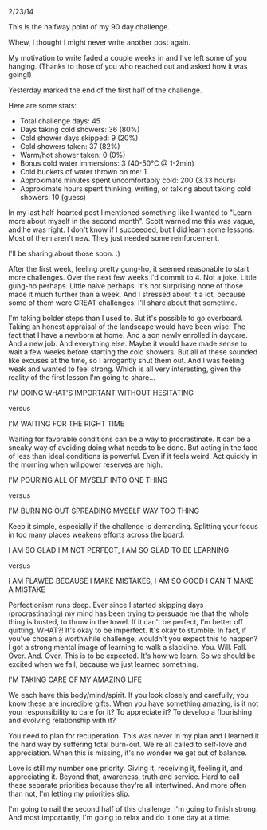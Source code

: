 2/23/14

This is the halfway point of my 90 day challenge.

Whew, I thought I might never write another post again.

My motivation to write faded a couple weeks in and I've left some of you hanging. (Thanks to those of you who reached out and asked how it was going!)

Yesterday marked the end of the first half of the challenge. 

Here are some stats:

- Total challenge days: 45
- Days taking cold showers: 36 (80%)
- Cold shower days skipped: 9 (20%)
- Cold showers taken: 37 (82%)
- Warm/hot shower taken: 0 (0%)
- Bonus cold water immersions: 3 (40-50°C @ 1-2min)
- Cold buckets of water thrown on me: 1
- Approximate minutes spent uncomfortably cold: 200 (3.33 hours)
- Approximate hours spent thinking, writing, or talking about taking cold showers: 10 (guess)

In my last half-hearted post I mentioned something like I wanted to "Learn more about myself in the second month". Scott warned me this was vague, and he was right. I don't know if I succeeded, but I did learn some lessons. Most of them aren't new. They just needed some reinforcement.

I'll be sharing about those soon. :)

After the first week, feeling pretty gung-ho, it seemed reasonable to start more challenges. Over the next few weeks I'd commit to 4. Not a joke. Little gung-ho perhaps. Little naive perhaps. It's not surprising none of those made it much further than a week. And I stressed about it a lot, because some of them were GREAT challenges. I'll share about that sometime.

I'm taking bolder steps than I used to. But it's possible to go overboard. Taking an honest appraisal of the landscape would have been wise. The fact that I have a newborn at home. And a son newly enrolled in daycare. And a new job. And everything else. Maybe it would have made sense to wait a few weeks before starting the cold showers. But all of these sounded like excuses at the time, so I arrogantly shut them out. And I was feeling weak and wanted to feel strong. Which is all very interesting, given the reality of the first lesson I'm going to share...

I'M DOING WHAT'S IMPORTANT WITHOUT HESITATING

versus

I'M WAITING FOR THE RIGHT TIME

Waiting for favorable conditions can be a way to procrastinate. It can be a sneaky way of avoiding doing what needs to be done. But acting in the face of less than ideal conditions is powerful. Even if it feels weird. Act quickly in the morning when willpower reserves are high.

I'M POURING ALL OF MYSELF INTO ONE THING

versus

I'M BURNING OUT SPREADING MYSELF WAY TOO THING

Keep it simple, especially if the challenge is demanding. Splitting your focus in too many places weakens efforts across the board.

I AM SO GLAD I'M NOT PERFECT, I AM SO GLAD TO BE LEARNING

versus

I AM FLAWED BECAUSE I MAKE MISTAKES, I AM SO GOOD I CAN'T MAKE A MISTAKE

Perfectionism runs deep. Ever since I started skipping days (procrastinating) my mind has been trying to persuade me that the whole thing is busted, to throw in the towel. If it can't be perfect, I'm better off quitting. WHAT?! It's okay to be imperfect. It's okay to stumble. In fact, if you've chosen a worthwhile challenge, wouldn't you expect this to happen? I got a strong mental image of learning to walk a slackline. You. Will. Fall. Over. And. Over. This is to be expected. It's how we learn. So we should be excited when we fall, because we just learned something.

I'M TAKING CARE OF MY AMAZING LIFE

We each have this body/mind/spirit. If you look closely and carefully, you know these are incredible gifts. When you have something amazing, is it not your responsibility to care for it? To appreciate it? To develop a flourishing and evolving relationship with it?

You need to plan for recuperation. This was never in my plan and I learned it the hard way by suffering total burn-out. We're all called to self-love and appreciation. When this is missing, it's no wonder we get out of balance.

Love is still my number one priority. Giving it, receiving it, feeling it, and appreciating it. Beyond that, awareness, truth and service. Hard to call these separate priorities because they're all intertwined. And more often than not, I'm letting my priorities slip.

I'm going to nail the second half of this challenge. I'm going to finish strong. And most importantly, I'm going to relax and do it one day at a time.
